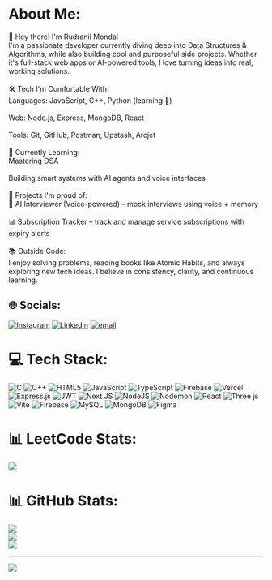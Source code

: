 #  About Me:
👋 Hey there! I'm Rudranil Mondal<br>I'm a passionate developer currently diving deep into Data Structures & Algorithms, while also building cool and purposeful side projects. Whether it's full-stack web apps or AI-powered tools, I love turning ideas into real, working solutions.<br><br>🛠️ Tech I'm Comfortable With:<br>Languages: JavaScript, C++, Python (learning 🚀)<br><br>Web: Node.js, Express, MongoDB, React<br><br>Tools: Git, GitHub, Postman, Upstash, Arcjet<br><br>🌱 Currently Learning:<br>Mastering DSA<br><br>Building smart systems with AI agents and voice interfaces<br><br>🔨 Projects I'm proud of:<br>💬 AI Interviewer (Voice-powered) – mock interviews using voice + memory<br><br>📊 Subscription Tracker – track and manage service subscriptions with expiry alerts<br><br>📚 Outside Code:<br>I enjoy solving problems, reading books like Atomic Habits, and always exploring new tech ideas. I believe in consistency, clarity, and continuous learning.


## 🌐 Socials:
[![Instagram](https://img.shields.io/badge/Instagram-%23E4405F.svg?logo=Instagram&logoColor=white)](https://instagram.com/me_rudra_nil) [![LinkedIn](https://img.shields.io/badge/LinkedIn-%230077B5.svg?logo=linkedin&logoColor=white)](https://www.linkedin.com/in/rudranil-mondal-2a5218333) [![email](https://img.shields.io/badge/Email-D14836?logo=gmail&logoColor=white)](mailto:rudranilmn1509@gmail.com) 

# 💻 Tech Stack:
![C](https://img.shields.io/badge/c-%2300599C.svg?style=flat&logo=c&logoColor=white) ![C++](https://img.shields.io/badge/c++-%2300599C.svg?style=flat&logo=c%2B%2B&logoColor=white) ![HTML5](https://img.shields.io/badge/html5-%23E34F26.svg?style=flat&logo=html5&logoColor=white) ![JavaScript](https://img.shields.io/badge/javascript-%23323330.svg?style=flat&logo=javascript&logoColor=%23F7DF1E) ![TypeScript](https://img.shields.io/badge/typescript-%23007ACC.svg?style=flat&logo=typescript&logoColor=white) ![Firebase](https://img.shields.io/badge/firebase-%23039BE5.svg?style=flat&logo=firebase) ![Vercel](https://img.shields.io/badge/vercel-%23000000.svg?style=flat&logo=vercel&logoColor=white) ![Express.js](https://img.shields.io/badge/express.js-%23404d59.svg?style=flat&logo=express&logoColor=%2361DAFB) ![JWT](https://img.shields.io/badge/JWT-black?style=flat&logo=JSON%20web%20tokens) ![Next JS](https://img.shields.io/badge/Next-black?style=flat&logo=next.js&logoColor=white) ![NodeJS](https://img.shields.io/badge/node.js-6DA55F?style=flat&logo=node.js&logoColor=white) ![Nodemon](https://img.shields.io/badge/NODEMON-%23323330.svg?style=flat&logo=nodemon&logoColor=%BBDEAD) ![React](https://img.shields.io/badge/react-%2320232a.svg?style=flat&logo=react&logoColor=%2361DAFB) ![Three js](https://img.shields.io/badge/threejs-black?style=flat&logo=three.js&logoColor=white) ![Vite](https://img.shields.io/badge/vite-%23646CFF.svg?style=flat&logo=vite&logoColor=white) ![Firebase](https://img.shields.io/badge/firebase-a08021?style=flat&logo=firebase&logoColor=ffcd34) ![MySQL](https://img.shields.io/badge/mysql-4479A1.svg?style=flat&logo=mysql&logoColor=white) ![MongoDB](https://img.shields.io/badge/MongoDB-%234ea94b.svg?style=flat&logo=mongodb&logoColor=white) ![Figma](https://img.shields.io/badge/figma-%23F24E1E.svg?style=flat&logo=figma&logoColor=white)

# 📊 LeetCode Stats:
![](https://leetcard.jacoblin.cool/Rudra__07?ext=activity)

# 📊 GitHub Stats:
![](https://github-readme-stats.vercel.app/api?username=Rudra-1509&theme=dark&hide_border=false&include_all_commits=false&count_private=false)<br/>
![](https://nirzak-streak-stats.vercel.app/?user=Rudra-1509&theme=dark&hide_border=false)<br/>
![](https://github-readme-stats.vercel.app/api/top-langs/?username=Rudra-1509&theme=dark&hide_border=false&include_all_commits=false&count_private=false&layout=compact)

---
[![](https://visitcount.itsvg.in/api?id=Rudra-1509&icon=0&color=0)](https://visitcount.itsvg.in)

<!-- Proudly created with GPRM ( https://gprm.itsvg.in ) -->
